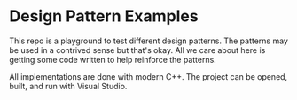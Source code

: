 # Design Pattern Examples
This repo is a playground to test different design patterns. The patterns may be used in a contrived sense but that's okay. All we care about here is getting some code written to help reinforce the patterns.

All implementations are done with modern C++. The project can be opened, built, and run with Visual Studio.
